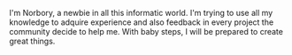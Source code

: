 I'm Norbory, a newbie in all this informatic world.
I'm trying to use all my knowledge to adquire experience and also feedback in every project the community decide to help me.
With baby steps, I will be prepared to create great things.


